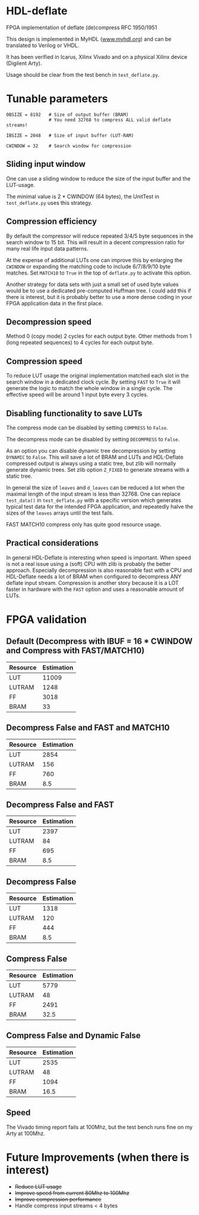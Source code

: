 # HDL-deflate
FPGA implementation of deflate (de)compress RFC 1950/1951

This design is implemented in MyHDL (www.myhdl.org) and can be translated to Verilog or VHDL.

It has been verified in Icarus, Xilinx Vivado and on a physical Xilinx device (Digilent Arty).

Usage should be clear from the test bench in `test_deflate.py`.

# Tunable parameters

    OBSIZE = 8192   # Size of output buffer (BRAM)
                    # You need 32768 to compress ALL valid deflate streams!

    IBSIZE = 2048   # Size of input buffer (LUT-RAM)

    CWINDOW = 32    # Search window for compression

## Sliding input window

One can use a sliding window to reduce the size of the input buffer and the LUT-usage.

The minimal value is 2 * CWINDOW (64 bytes), the UnitTest in `test_deflate.py`
uses this strategy.

## Compression efficiency

By default the compressor will reduce repeated 3/4/5 byte sequences in the search window to 15 bit.
This will result in a decent compression ratio for many real life input data patterns.

At the expense of additional LUTs one can improve this by enlarging the `CWINDOW` or expanding
the matching code to include 6/7/8/9/10 byte matches. Set `MATCH10` to `True` in the top of `deflate.py`
to activate this option.

Another strategy for data sets with just a small set of used byte values would be
to use a dedicated pre-computed Huffman tree. I could add this if there is interest, but it is probably
better to use a more dense coding in your FPGA application data in the first place.

## Decompression speed

Method 0 (copy mode) 2 cycles for each output byte. Other methods from 1 (long repeated sequences)
to 4 cycles for each output byte.

## Compression speed

To reduce LUT usage the original implementation matched each slot in the search window in a dedicated clock cycle.
By setting `FAST` to `True` it will generate the logic to match the whole window in a single cycle.
The effective speed will be around 1 input byte every 3 cycles.

## Disabling functionality to save LUTs

The compress mode can be disabled by setting `COMPRESS` to `False`.

The decompress mode can be disabled by setting `DECOMPRESS` to `False`.

As an option you can disable dynamic tree decompression by setting `DYNAMIC` to `False`. 
This will save a lot of BRAM and LUTs and HDL-Deflate compressed output is always using a static tree,
but zlib will normally generate dynamic trees. Set zlib option `Z_FIXED` to generate streams with
a static tree.

In general the size of `leaves` and `d_leaves` can be reduced a lot when the maximal length of the input stream
is less than 32768. One can replace `test_data()` in `test_deflate.py` with a specific version which generates
typical test data for the intended FPGA application, and repeatedly halve the sizes of the `leaves` arrays
until the test fails.

FAST MATCH10 compress only has quite good resource usage.

## Practical considerations

In general HDL-Deflate is interesting when speed is important. When speed is not a real issue using a (soft)
CPU with zlib is probably the better approach. Especially decompression is also reasonable fast with a CPU and HDL-Deflate
needs a lot of BRAM when configured to decompress ANY deflate input stream. Compression is another story because it
is a LOT faster in hardware with the `FAST` option and uses a reasonable amount of LUTs.

# FPGA validation

## Default (Decompress with IBUF = 16 * CWINDOW and Compress with FAST/MATCH10)

Resource|Estimation
--------|----------
LUT	|11009
LUTRAM	|1248
FF	|3018
BRAM	|33

## Decompress False and FAST and MATCH10

Resource|Estimation
--------|----------
LUT	|2854
LUTRAM	|156
FF	|760
BRAM	|8.5

## Decompress False and FAST

Resource|Estimation
--------|----------
LUT	|2397
LUTRAM	|84
FF	|695
BRAM	|8.5

## Decompress False

Resource|Estimation
--------|----------
LUT	|1318
LUTRAM	|120
FF	|444
BRAM	|8.5

## Compress False

Resource|Estimation
--------|----------
LUT	|5779
LUTRAM	|48
FF	|2491
BRAM	|32.5

## Compress False and Dynamic False

Resource|Estimation
--------|----------
LUT	|2535
LUTRAM	|48
FF	|1094
BRAM	|16.5

## Speed

The Vivado timing report fails at 100Mhz, but the test bench runs fine on my Arty at 100Mhz.

# Future Improvements (when there is interest)

* ~~Reduce LUT usage~~
* ~~Improve speed from current 80Mhz to 100Mhz~~
* ~~Improve compression performance~~
* Handle compress input streams < 4 bytes
